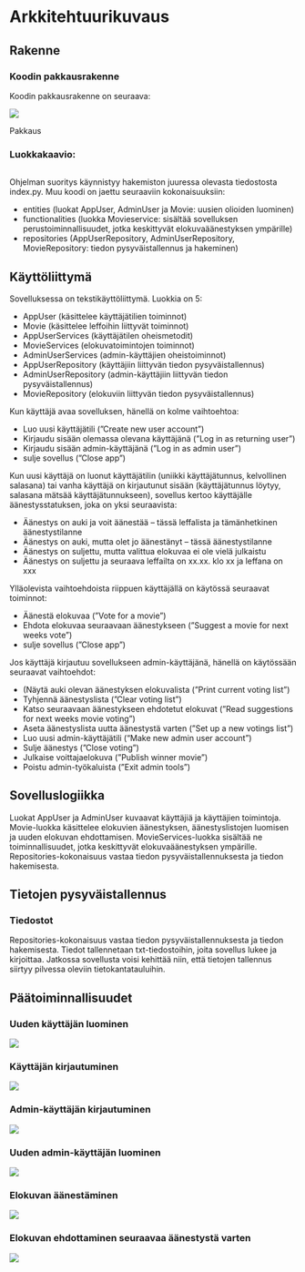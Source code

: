 # Arkkitehtuurikuvaus

## Rakenne

### Koodin pakkausrakenne

Koodin pakkausrakenne on seuraava:


![](https://github.com/KatjaKvintus/ot-harjoitustyo/blob/master/dokumentaatio/Kuvat/pakkausrakenne.jpg)


Pakkaus 

### Luokkakaavio:

![]()

Ohjelman suoritys käynnistyy hakemiston juuressa olevasta tiedostosta index.py. Muu koodi on jaettu seuraaviin kokonaisuuksiin:
- entities (luokat AppUser, AdminUser ja Movie: uusien olioiden luominen)
- functionalities (luokka Movieservice: sisältää sovelluksen perustoiminnallisuudet, jotka keskittyvät elokuvaäänestyksen ympärille)
- repositories (AppUserRepository, AdminUserRepository, MovieRepository: tiedon pysyväistallennus ja hakeminen)


## Käyttöliittymä

Sovelluksessa on tekstikäyttöliittymä. Luokkia on 5:
-	AppUser (käsittelee käyttäjätilien toiminnot)
-	Movie (käsittelee leffoihin liittyvät toiminnot)
-	AppUserServices (käyttäjätilen oheismetodit)
-	MovieServices  (elokuvatoimintojen toiminnot)
-	AdminUserServices (admin-käyttäjien oheistoiminnot)
- AppUserRepository (käyttäjiin liittyvän tiedon pysyväistallennus)
- AdminUserRepository (admin-käyttäjiin liittyvän tiedon pysyväistallennus)
- MovieRepository (elokuviin liittyvän tiedon pysyväistallennus)

Kun käyttäjä avaa sovelluksen, hänellä on kolme vaihtoehtoa:
-	Luo uusi käyttäjätili (”Create new user account”)
-	Kirjaudu sisään olemassa olevana käyttäjänä (”Log in as returning user”)
-	Kirjaudu sisään admin-käyttäjänä (”Log in as admin user”)
-	sulje sovellus (”Close app”)

Kun uusi käyttäjä on luonut käyttäjätilin (uniikki käyttäjätunnus, kelvollinen salasana) tai vanha käyttäjä on kirjautunut sisään (käyttäjätunnus löytyy, salasana mätsää käyttäjätunnukseen), sovellus kertoo käyttäjälle äänestysstatuksen, joka on yksi seuraavista:
-	Äänestys on auki ja voit äänestää – tässä leffalista ja tämänhetkinen äänestystilanne
-	Äänestys on auki, mutta olet jo äänestänyt – tässä äänestystilanne
-	Äänestys on suljettu, mutta valittua elokuvaa ei ole vielä julkaistu
-	Äänestys on suljettu ja seuraava leffailta on xx.xx. klo xx ja leffana on xxx

Ylläolevista vaihtoehdoista riippuen käyttäjällä on käytössä seuraavat toiminnot:
-	Äänestä elokuvaa (”Vote for a movie”)
-	Ehdota elokuvaa seuraavaan äänestykseen (”Suggest a movie for next weeks vote”)
-	sulje sovellus (”Close app”)

Jos käyttäjä kirjautuu sovellukseen admin-käyttäjänä, hänellä on käytössään seuraavat vaihtoehdot:
-	(Näytä auki olevan äänestyksen elokuvalista (”Print current voting list”)
-	Tyhjennä äänestyslista (”Clear voting list”)
-	Katso seuraavaan äänestykseen ehdotetut elokuvat (”Read suggestions for next weeks movie voting”)
-	Aseta äänestyslista uutta äänestystä varten (”Set up a new votings list”)
-	Luo uusi admin-käyttäjätili (“Make new admin user account”)
-	Sulje äänestys (”Close voting”)
-	Julkaise voittajaelokuva (”Publish winner movie”)
-	Poistu admin-työkaluista (”Exit admin tools”)


## Sovelluslogiikka

Luokat AppUser ja AdminUser kuvaavat käyttäjiä ja käyttäjien toimintoja. Movie-luokka käsittelee elokuvien äänestyksen, äänestyslistojen luomisen ja uuden elokuvan ehdottamisen. MovieServices-luokka sisältää ne toiminnallisuudet, jotka keskittyvät elokuvaäänestyksen ympärille. Repositories-kokonaisuus vastaa tiedon pysyväistallennuksesta ja tiedon hakemisesta.


## Tietojen pysyväistallennus

### Tiedostot

Repositories-kokonaisuus vastaa tiedon pysyväistallennuksesta ja tiedon hakemisesta. Tiedot tallennetaan txt-tiedostoihin, joita sovellus lukee ja kirjoittaa. Jatkossa sovellusta voisi kehittää niin, että tietojen tallennus siirtyy pilvessa oleviin tietokantatauluihin.


## Päätoiminnallisuudet

### Uuden käyttäjän luominen

![](https://github.com/KatjaKvintus/ot-harjoitustyo/blob/master/dokumentaatio/Kuvat/sekvenssikaavio_Creating%20new%20user%20account.jpg)


### Käyttäjän kirjautuminen

![](https://github.com/KatjaKvintus/ot-harjoitustyo/blob/master/dokumentaatio/Kuvat/sekvenssikaavio_Existing%20user%20log%20in.jpg)


### Admin-käyttäjän kirjautuminen

![](https://github.com/KatjaKvintus/ot-harjoitustyo/blob/master/dokumentaatio/Kuvat/sekvenssikaavio_Admin%20user%20log%20in.jpg)

### Uuden admin-käyttäjän luominen

![](https://github.com/KatjaKvintus/ot-harjoitustyo/blob/master/dokumentaatio/Kuvat/sekvenssikaavio_Creating%20new%20admin%20user%20account.jpg)


### Elokuvan äänestäminen

![](https://github.com/KatjaKvintus/ot-harjoitustyo/blob/master/dokumentaatio/Kuvat/sekvenssikaavio_Voting%20for%20a%20movie.jpg)

### Elokuvan ehdottaminen seuraavaa äänestystä varten

![](https://github.com/KatjaKvintus/ot-harjoitustyo/blob/master/dokumentaatio/Kuvat/sekvenssikaavio_Suggesting%20a%20movie.jpg)


